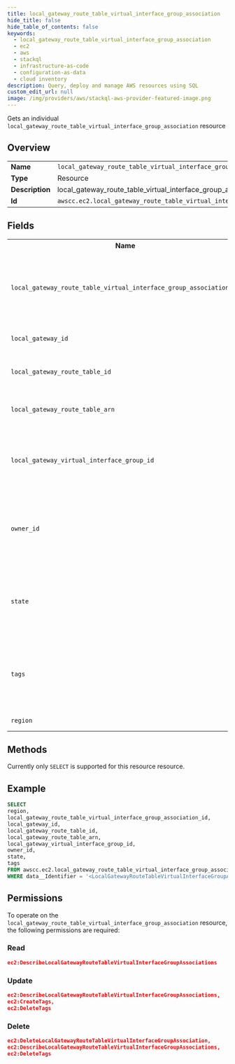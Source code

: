 ```yaml
---
title: local_gateway_route_table_virtual_interface_group_association
hide_title: false
hide_table_of_contents: false
keywords:
  - local_gateway_route_table_virtual_interface_group_association
  - ec2
  - aws
  - stackql
  - infrastructure-as-code
  - configuration-as-data
  - cloud inventory
description: Query, deploy and manage AWS resources using SQL
custom_edit_url: null
image: /img/providers/aws/stackql-aws-provider-featured-image.png
---
```

Gets an individual <code>local_gateway_route_table_virtual_interface_group_association</code> resource

## Overview
<table><tbody>
<tr><td><b>Name</b></td><td><code>local_gateway_route_table_virtual_interface_group_association</code></td></tr>
<tr><td><b>Type</b></td><td>Resource</td></tr>
<tr><td><b>Description</b></td><td>local_gateway_route_table_virtual_interface_group_association</td></tr>
<tr><td><b>Id</b></td><td><code>awscc.ec2.local_gateway_route_table_virtual_interface_group_association</code></td></tr>
</tbody></table>

## Fields
<table><tbody>
<tr><th>Name</th><th>Datatype</th><th>Description</th></tr>
<tr><td><code>local_gateway_route_table_virtual_interface_group_association_id</code></td><td><code>string</code></td><td>The ID of the local gateway route table virtual interface group association.</td></tr>
<tr><td><code>local_gateway_id</code></td><td><code>string</code></td><td>The ID of the local gateway.</td></tr>
<tr><td><code>local_gateway_route_table_id</code></td><td><code>string</code></td><td>The ID of the local gateway route table.</td></tr>
<tr><td><code>local_gateway_route_table_arn</code></td><td><code>string</code></td><td>The ARN of the local gateway route table.</td></tr>
<tr><td><code>local_gateway_virtual_interface_group_id</code></td><td><code>string</code></td><td>The ID of the local gateway route table virtual interface group.</td></tr>
<tr><td><code>owner_id</code></td><td><code>string</code></td><td>The owner of the local gateway route table virtual interface group association.</td></tr>
<tr><td><code>state</code></td><td><code>string</code></td><td>The state of the local gateway route table virtual interface group association.</td></tr>
<tr><td><code>tags</code></td><td><code>array</code></td><td>The tags for the local gateway route table virtual interface group association.</td></tr>
<tr><td><code>region</code></td><td><code>string</code></td><td>AWS region.</td></tr>

</tbody></table>

## Methods
Currently only <code>SELECT</code> is supported for this resource resource.

## Example
```sql
SELECT
region,
local_gateway_route_table_virtual_interface_group_association_id,
local_gateway_id,
local_gateway_route_table_id,
local_gateway_route_table_arn,
local_gateway_virtual_interface_group_id,
owner_id,
state,
tags
FROM awscc.ec2.local_gateway_route_table_virtual_interface_group_association
WHERE data__Identifier = '<LocalGatewayRouteTableVirtualInterfaceGroupAssociationId>';
```

## Permissions

To operate on the <code>local_gateway_route_table_virtual_interface_group_association</code> resource, the following permissions are required:

### Read
```json
ec2:DescribeLocalGatewayRouteTableVirtualInterfaceGroupAssociations
```

### Update
```json
ec2:DescribeLocalGatewayRouteTableVirtualInterfaceGroupAssociations,
ec2:CreateTags,
ec2:DeleteTags
```

### Delete
```json
ec2:DeleteLocalGatewayRouteTableVirtualInterfaceGroupAssociation,
ec2:DescribeLocalGatewayRouteTableVirtualInterfaceGroupAssociations,
ec2:DeleteTags
```

